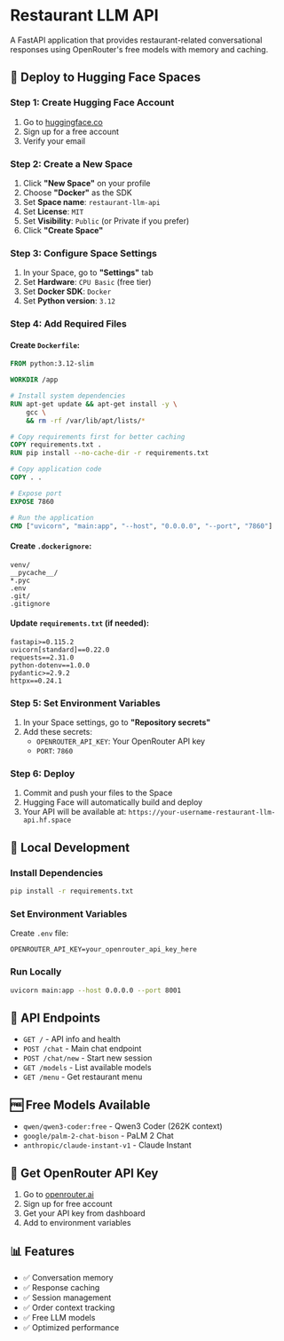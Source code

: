 # Restaurant LLM API

A FastAPI application that provides restaurant-related conversational responses using OpenRouter's free models with memory and caching.

## 🚀 Deploy to Hugging Face Spaces

### Step 1: Create Hugging Face Account

1. Go to [huggingface.co](https://huggingface.co)
2. Sign up for a free account
3. Verify your email

### Step 2: Create a New Space

1. Click **"New Space"** on your profile
2. Choose **"Docker"** as the SDK
3. Set **Space name**: `restaurant-llm-api`
4. Set **License**: `MIT`
5. Set **Visibility**: `Public` (or Private if you prefer)
6. Click **"Create Space"**

### Step 3: Configure Space Settings

1. In your Space, go to **"Settings"** tab
2. Set **Hardware**: `CPU Basic` (free tier)
3. Set **Docker SDK**: `Docker`
4. Set **Python version**: `3.12`

### Step 4: Add Required Files

#### Create `Dockerfile`:

```dockerfile
FROM python:3.12-slim

WORKDIR /app

# Install system dependencies
RUN apt-get update && apt-get install -y \
    gcc \
    && rm -rf /var/lib/apt/lists/*

# Copy requirements first for better caching
COPY requirements.txt .
RUN pip install --no-cache-dir -r requirements.txt

# Copy application code
COPY . .

# Expose port
EXPOSE 7860

# Run the application
CMD ["uvicorn", "main:app", "--host", "0.0.0.0", "--port", "7860"]
```

#### Create `.dockerignore`:

```
venv/
__pycache__/
*.pyc
.env
.git/
.gitignore
```

#### Update `requirements.txt` (if needed):

```
fastapi>=0.115.2
uvicorn[standard]==0.22.0
requests==2.31.0
python-dotenv==1.0.0
pydantic>=2.9.2
httpx==0.24.1
```

### Step 5: Set Environment Variables

1. In your Space settings, go to **"Repository secrets"**
2. Add these secrets:
   - `OPENROUTER_API_KEY`: Your OpenRouter API key
   - `PORT`: `7860`

### Step 6: Deploy

1. Commit and push your files to the Space
2. Hugging Face will automatically build and deploy
3. Your API will be available at: `https://your-username-restaurant-llm-api.hf.space`

## 🔧 Local Development

### Install Dependencies

```bash
pip install -r requirements.txt
```

### Set Environment Variables

Create `.env` file:

```
OPENROUTER_API_KEY=your_openrouter_api_key_here
```

### Run Locally

```bash
uvicorn main:app --host 0.0.0.0 --port 8001
```

## 📡 API Endpoints

- `GET /` - API info and health
- `POST /chat` - Main chat endpoint
- `POST /chat/new` - Start new session
- `GET /models` - List available models
- `GET /menu` - Get restaurant menu

## 🆓 Free Models Available

- `qwen/qwen3-coder:free` - Qwen3 Coder (262K context)
- `google/palm-2-chat-bison` - PaLM 2 Chat
- `anthropic/claude-instant-v1` - Claude Instant

## 🔑 Get OpenRouter API Key

1. Go to [openrouter.ai](https://openrouter.ai)
2. Sign up for free account
3. Get your API key from dashboard
4. Add to environment variables

## 📊 Features

- ✅ Conversation memory
- ✅ Response caching
- ✅ Session management
- ✅ Order context tracking
- ✅ Free LLM models
- ✅ Optimized performance

